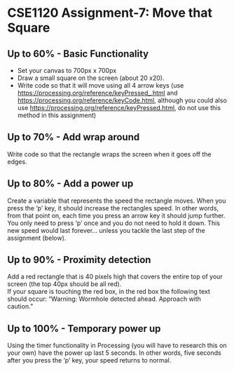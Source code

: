 # CSE1120 Assignment-7: Move that Square

## Up to 60% - Basic Functionality
* Set your canvas to 700px x 700px
* Draw a small square on the screen (about 20 x20).
* Write code so that it will move using all 4 arrow keys (use https://processing.org/reference/keyPressed_.html and https://processing.org/reference/keyCode.html, although you could also use https://processing.org/reference/keyPressed.html, do not use this method in this assignment)

## Up to 70% - Add wrap around
Write code so that the rectangle wraps the screen when it goes off the edges.  

## Up to 80% - Add a power up
Create a variable that represents the speed the rectangle moves. When you press the ‘p’ key, it should increase the rectangles speed. In other words, from that point on, each time you press an arrow key it should jump further. You only need to press ‘p’ once and you do not need to hold it down. This new speed would last forever…  unless you tackle the last step of the assignment (below).

## Up to 90% - Proximity detection
Add a red rectangle that is 40 pixels high that covers the entire top of your screen (the top 40px should be all red).  
If your square is touching the red box, in the red box the following text should occur: “Warning: Wormhole detected ahead.  Approach with caution.”

## Up to 100% - Temporary power up
Using the timer functionality in Processing (you will have to research this on your own) have the power up last 5 seconds. In other words, five seconds after you press the ‘p’ key, your speed returns to normal.
